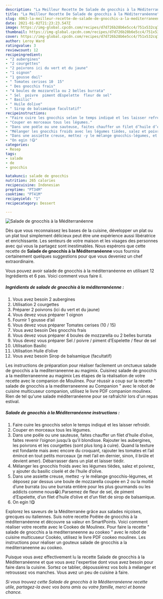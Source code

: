 ```yaml
---
description: "La Meilleur Recette De Salade de gnocchis à la Méditerranéenne"
title: "La Meilleur Recette De Salade de gnocchis à la Méditerranéenne"
slug: 4063-la-meilleur-recette-de-salade-de-gnocchis-a-la-mediterraneenne
date: 2021-01-02T21:23:23.547Z
image: https://img-global.cpcdn.com/recipes/d7d726b28b6e5cc4/751x532cq70/salade-de-gnocchis-a-la-mediterraneenne-photo-principale-de-la-recette.jpg
thumbnail: https://img-global.cpcdn.com/recipes/d7d726b28b6e5cc4/751x532cq70/salade-de-gnocchis-a-la-mediterraneenne-photo-principale-de-la-recette.jpg
cover: https://img-global.cpcdn.com/recipes/d7d726b28b6e5cc4/751x532cq70/salade-de-gnocchis-a-la-mediterraneenne-photo-principale-de-la-recette.jpg
author: Leroy Ward
ratingvalue: 3
reviewcount: 12
recipeingredient:
- "2 aubergines"
- "2 courgettes"
- "2 poivrons ici du vert et du jaune"
- "1 oignon"
- "1 gousse dail"
- " Tomates cerises 10  15"
- " Des gnocchis frais"
- "4 boules de mozzarella ou 2 belles burrata"
- " Sel  poivre  piment dEspelette  fleur de sel"
- " Basilic"
- " Huile dolive"
- " Sirop de balsamique facultatif"
recipeinstructions:
- "Faire cuire les gnocchis selon le temps indiqué et les laisser refroidir."
- "Couper en morceaux tous les légumes."
- "Dans une poêle ou une sauteuse, faites chauffer un filet d’huile d’olive, faites revenir l’oignon jusqu’à qu’il blondisse. Rajouter les aubergines, les poivrons et les courgettes (sont plus long à cuire). Quand la texture est fondante mais avec encore du croquant, rajouter les tomates et l’ail émincé en tout petits morceaux (je met l’ail en dernier, sinon, il brûle et devient amer). Débarrasser dans un plat et laisser tiédir."
- "Mélanger les gnocchis froids avec les légumes tièdes, salez et poivrez, y ajouter du basilic ciselé et de l’huile d’olive."
- "Dans une assiette creuse, mettez -y le mélange gnocchis-légumes, et déposez par dessus une boule de mozzarella coupée en 2 ou la moitié d’une burrata (ou une burrata entière pour les plus gourmands ou les addicts comme nous😂).Parsemez de fleur de sel, de piment d’Espelette, d’un filet d’huile d’olive et d’un filet de sirop de balsamique."
- "On egin !😋"
categories:
- Resep
tags:
- salade
- de
- gnocchis

katakunci: salade de gnocchis 
nutrition: 265 calories
recipecuisine: Indonesian
preptime: "PT34M"
cooktime: "PT41M"
recipeyield: "1"
recipecategory: Dessert

---
```



![Salade de gnocchis à la Méditerranéenne](https://img-global.cpcdn.com/recipes/d7d726b28b6e5cc4/751x532cq70/salade-de-gnocchis-a-la-mediterraneenne-photo-principale-de-la-recette.jpg)

Dès que vous reconnaissez les bases de la cuisine, développer un plat ou un plat tout simplement délicieux peut être une expérience aussi libératrice et enrichissante. Les senteurs de votre maison et les visages des personnes avec qui vous la partagez sont inestimables. Nous espérons que cette recette de <strong> Salade de gnocchis à la Méditerranéenne </strong> vous fournira certainement quelques suggestions pour que vous deveniez un chef extraordinaire.

<!--inarticleads1-->

Vous pouvez avoir salade de gnocchis à la méditerranéenne en utilisant 12 Ingrédients et 6 pas. Voici comment vous faire il.

##### Ingrédients de salade de gnocchis à la méditerranéenne :

1. Vous avez besoin 2 aubergines
1. Utilisation 2 courgettes
1. Préparer 2 poivrons (ici du vert et du jaune)
1. Vous devez vous préparer 1 oignon
1. Fournir 1 gousse d’ail
1. Vous devez vous préparer  Tomates cerises (10 / 15)
1. Vous avez besoin  Des gnocchis frais
1. Vous devez vous préparer 4 boules de mozzarella ou 2 belles burrata
1. Vous devez vous préparer  Sel / poivre / piment d’Espelette / fleur de sel
1. Utilisation  Basilic
1. Utilisation  Huile d’olive
1. Vous avez besoin  Sirop de balsamique (facultatif)


Les instructions de préparation pour réaliser facilement un onctueux salade de gnocchis a la mediterraneenne au magimix. Cuisinez salade de gnocchis a la mediterraneenne au magimix Les étapes de la réalisation de votre recette avec le companion de Moulinex. Pour réussir a coup sur la recette &#34; salade de gnocchis a la mediterraneenne au Companion &#34; avec le robot de cuisine multicuseur companion, utilisez le livre PDF companion moulinex. Rien de tel qu&#39;une salade méditerranéenne pour se rafraîchir lors d&#39;un repas estival. 

<!--inarticleads2-->

##### Salade de gnocchis à la Méditerranéenne instructions :

1. Faire cuire les gnocchis selon le temps indiqué et les laisser refroidir.
1. Couper en morceaux tous les légumes.
1. Dans une poêle ou une sauteuse, faites chauffer un filet d’huile d’olive, faites revenir l’oignon jusqu’à qu’il blondisse. Rajouter les aubergines, les poivrons et les courgettes (sont plus long à cuire). Quand la texture est fondante mais avec encore du croquant, rajouter les tomates et l’ail émincé en tout petits morceaux (je met l’ail en dernier, sinon, il brûle et devient amer). Débarrasser dans un plat et laisser tiédir.
1. Mélanger les gnocchis froids avec les légumes tièdes, salez et poivrez, y ajouter du basilic ciselé et de l’huile d’olive.
1. Dans une assiette creuse, mettez -y le mélange gnocchis-légumes, et déposez par dessus une boule de mozzarella coupée en 2 ou la moitié d’une burrata (ou une burrata entière pour les plus gourmands ou les addicts comme nous😂).Parsemez de fleur de sel, de piment d’Espelette, d’un filet d’huile d’olive et d’un filet de sirop de balsamique.
1. On egin !😋


Explorez les saveurs de la Méditerranée grâce aux salades niçoises, grecques ou italiennes. Suis notre recette Poêlée de gnocchis à la méditerranéenne et découvre sa valeur en SmartPoints. Voici comment réaliser votre recette avec le Cookeo de Moulinex. Pour faire la recette &#34; salade de gnocchis a la mediterraneenne au cookeo &#34; avec le robot de cuisine multicuseur Cookéo, utilisez le livre PDF cookeo moulinex. Les instructions pour réaliser un gouteux salade de gnocchis a la mediterraneenne au cookeo. 

<!--inarticleads1-->

<p>
Puisque vous avez effectivement lu la recette Salade de gnocchis à la Méditerranéenne et que vous avez l'expertise dont vous avez besoin pour faire dans la cuisine. Sortez ce tablier, dépoussiérez vos bols à mélanger et retroussez vos manches. Vous avez un peu de cuisine à faire.
</p>

<p>
<i>Si vous trouvez cette Salade de gnocchis à la Méditerranéenne recette utile, partagez-la avec vos bons amis ou votre famille, merci et bonne chance.</i>
</p>
